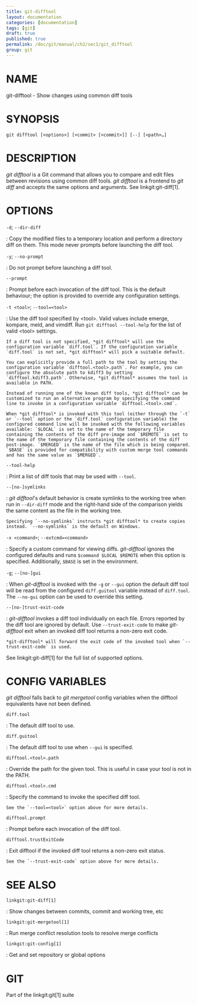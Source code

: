 ```yaml
---
title: git-difftool
layout: documentation
categories: [documentation]
tags: [git]
draft: true
published: true
permalink: /doc/git/manual/ch2/sec1/git_difftool
group: git
---
```


NAME
====

git-difftool - Show changes using common diff tools

SYNOPSIS
========

    git difftool [<options>] [<commit> [<commit>]] [--] [<path>…]

DESCRIPTION
===========

*git difftool* is a Git command that allows you to compare and edit files between revisions using common diff tools. *git difftool* is a frontend to *git diff* and accepts the same options and arguments. See linkgit:git-diff\[1\].

OPTIONS
=======

`-d`; `--dir-diff`

:   Copy the modified files to a temporary location and perform a directory diff on them. This mode never prompts before launching the diff tool.

`-y`; `--no-prompt`

:   Do not prompt before launching a diff tool.

`--prompt`

:   Prompt before each invocation of the diff tool. This is the default behaviour; the option is provided to override any configuration settings.

`-t <tool>`; `--tool=<tool>`

:   Use the diff tool specified by &lt;tool&gt;. Valid values include emerge, kompare, meld, and vimdiff. Run `git difftool --tool-help` for the list of valid &lt;tool&gt; settings.

    If a diff tool is not specified, *git difftool* will use the configuration variable `diff.tool`. If the configuration variable `diff.tool` is not set, *git difftool* will pick a suitable default.

    You can explicitly provide a full path to the tool by setting the configuration variable `difftool.<tool>.path`. For example, you can configure the absolute path to kdiff3 by setting `difftool.kdiff3.path`. Otherwise, *git difftool* assumes the tool is available in PATH.

    Instead of running one of the known diff tools, *git difftool* can be customized to run an alternative program by specifying the command line to invoke in a configuration variable `difftool.<tool>.cmd`.

    When *git difftool* is invoked with this tool (either through the `-t` or `--tool` option or the `diff.tool` configuration variable) the configured command line will be invoked with the following variables available: `$LOCAL` is set to the name of the temporary file containing the contents of the diff pre-image and `$REMOTE` is set to the name of the temporary file containing the contents of the diff post-image. `$MERGED` is the name of the file which is being compared. `$BASE` is provided for compatibility with custom merge tool commands and has the same value as `$MERGED`.

`--tool-help`

:   Print a list of diff tools that may be used with `--tool`.

`--[no-]symlinks`

:   *git difftool*'s default behavior is create symlinks to the working tree when run in `--dir-diff` mode and the right-hand side of the comparison yields the same content as the file in the working tree.

    Specifying `--no-symlinks` instructs *git difftool* to create copies instead. `--no-symlinks` is the default on Windows.

`-x <command>`; `--extcmd=<command>`

:   Specify a custom command for viewing diffs. *git-difftool* ignores the configured defaults and runs `$command $LOCAL $REMOTE` when this option is specified. Additionally, `$BASE` is set in the environment.

`-g`; `--[no-]gui`

:   When *git-difftool* is invoked with the `-g` or `--gui` option the default diff tool will be read from the configured `diff.guitool` variable instead of `diff.tool`. The `--no-gui` option can be used to override this setting.

`--[no-]trust-exit-code`

:   *git-difftool* invokes a diff tool individually on each file. Errors reported by the diff tool are ignored by default. Use `--trust-exit-code` to make *git-difftool* exit when an invoked diff tool returns a non-zero exit code.

    *git-difftool* will forward the exit code of the invoked tool when `--trust-exit-code` is used.

See linkgit:git-diff\[1\] for the full list of supported options.

CONFIG VARIABLES
================

*git difftool* falls back to *git mergetool* config variables when the difftool equivalents have not been defined.

`diff.tool`

:   The default diff tool to use.

`diff.guitool`

:   The default diff tool to use when `--gui` is specified.

`difftool.<tool>.path`

:   Override the path for the given tool. This is useful in case your tool is not in the PATH.

`difftool.<tool>.cmd`

:   Specify the command to invoke the specified diff tool.

    See the `--tool=<tool>` option above for more details.

`difftool.prompt`

:   Prompt before each invocation of the diff tool.

`difftool.trustExitCode`

:   Exit difftool if the invoked diff tool returns a non-zero exit status.

    See the `--trust-exit-code` option above for more details.

SEE ALSO
========

`linkgit:git-diff[1]`

:   Show changes between commits, commit and working tree, etc

`linkgit:git-mergetool[1]`

:   Run merge conflict resolution tools to resolve merge conflicts

`linkgit:git-config[1]`

:   Get and set repository or global options

GIT
===

Part of the linkgit:git\[1\] suite
